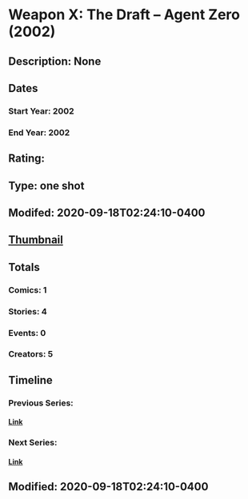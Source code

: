 # Weapon X: The Draft – Agent Zero (2002)
## Description: None
## Dates
### Start Year: 2002
### End Year: 2002
## Rating: 
## Type: one shot
## Modifed: 2020-09-18T02:24:10-0400
## [Thumbnail](http://i.annihil.us/u/prod/marvel/i/mg/6/a0/5a8713bd974d2.jpg)
## Totals
### Comics: 1
### Stories: 4
### Events: 0
### Creators: 5
## Timeline
### Previous Series: 
#### [Link]()
### Next Series: 
#### [Link]()
## Modified: 2020-09-18T02:24:10-0400
